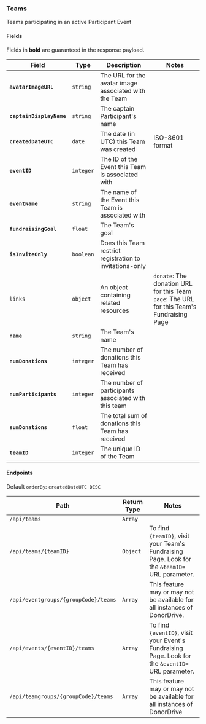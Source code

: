 ### Teams
Teams participating in an active Participant Event

#### Fields

Fields in **bold** are guaranteed in the response payload.

|Field|Type|Description|Notes|
|---|---|---|---|
|**`avatarImageURL`**|`string`|The URL for the avatar image associated with the Team||
|**`captainDisplayName`**|`string`|The captain Participant's name||
|**`createdDateUTC`**|`date`|The date (in UTC) this Team was created|ISO-8601 format|
|**`eventID`**|`integer`|The ID of the Event this Team is associated with||
|**`eventName`**|`string`|The name of the Event this Team is associated with||
|**`fundraisingGoal`**|`float`|The Team's goal||
|**`isInviteOnly`**|`boolean`|Does this Team restrict registration to invitations-only||
|`links`|`object`|An object containing related resources|`donate`: The donation URL for this Team<br />`page`: The URL for this Team's Fundraising Page|
|**`name`**|`string`|The Team's name||
|**`numDonations`**|`integer`|The number of donations this Team has received||
|**`numParticipants`**|`integer`|The number of participants associated with this team||
|**`sumDonations`**|`float`|The total sum of donations this Team has received||
|**`teamID`**|`integer`|The unique ID of the Team||

#### Endpoints

Default `orderBy`: `createdDateUTC DESC`

|Path|Return Type|Notes|
|---|---|---|
|`/api/teams`|`Array`||
|`/api/teams/{teamID}`|`Object`|To find `{teamID}`, visit your Team's Fundraising Page. Look for the `&teamID=` URL parameter.|
|`/api/eventgroups/{groupCode}/teams`|`Array`|This feature may or may not be available for all instances of DonorDrive.|
|`/api/events/{eventID}/teams`|`Array`|To find `{eventID}`, visit your Event's Fundraising Page. Look for the `&eventID=` URL parameter.|
|`/api/teamgroups/{groupCode}/teams`|`Array`|This feature may or may not be available for all instances of DonorDrive|